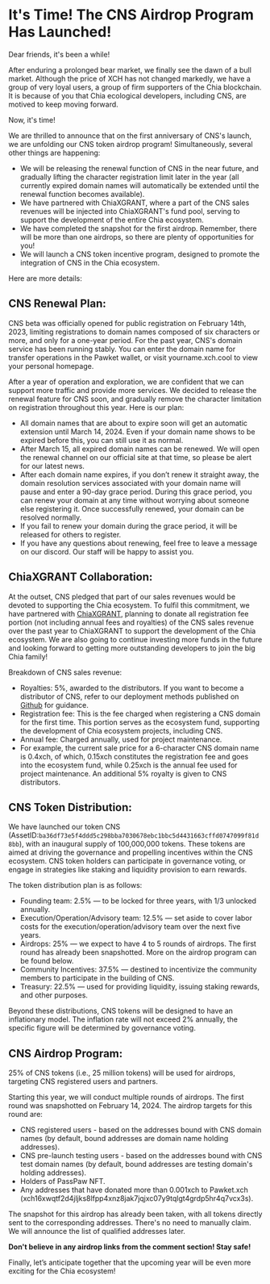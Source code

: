 # It's Time! The CNS Airdrop Program Has Launched!
Dear friends, it's been a while!

After enduring a prolonged bear market, we finally see the dawn of a bull market. Although the price of XCH has not changed markedly, we have a group of very loyal users, a group of firm supporters of the Chia blockchain. It is because of you that Chia ecological developers, including CNS, are motived to keep moving forward.

Now, it's time!

We are thrilled to announce that on the first anniversary of CNS's launch, we are unfolding our CNS token airdrop program! Simultaneously, several other things are happening:

- We will be releasing the renewal function of CNS in the near future, and gradually lifting the character registration limit later in the year (all currently expired domain names will automatically be extended until the renewal function becomes available).
- We have partnered with ChiaXGRANT, where a part of the CNS sales revenues will be injected into ChiaXGRANT's fund pool, serving to support the development of the entire Chia ecosystem.
- We have completed the snapshot for the first airdrop. Remember, there will be more than one airdrops, so there are plenty of opportunities for you!
- We will launch a CNS token incentive program, designed to promote the integration of CNS in the Chia ecosystem.

Here are more details:

## CNS Renewal Plan:
CNS beta was officially opened for public registration on February 14th, 2023, limiting registrations to domain names composed of six characters or more, and only for a one-year period. For the past year, CNS's domain service has been running stably. You can enter the domain name for transfer operations in the Pawket wallet, or visit yourname.xch.cool to view your personal homepage.

After a year of operation and exploration, we are confident that we can support more traffic and provide more services. We decided to release the renewal feature for CNS soon, and gradually remove the character limitation on registration throughout this year. Here is our plan:

- All domain names that are about to expire soon will get an automatic extension until March 14, 2024. Even if your domain name shows to be expired before this, you can still use it as normal.
- After March 15, all expired domain names can be renewed. We will open the renewal channel on our official site at that time, so please be alert for our latest news.
- After each domain name expires, if you don’t renew it straight away, the domain resolution services associated with your domain name will pause and enter a 90-day grace period. During this grace period, you can renew your domain at any time without worrying about someone else registering it. Once successfully renewed, your domain can be resolved normally.
- If you fail to renew your domain during the grace period, it will be released for others to register.
- If you have any questions about renewing, feel free to leave a message on our discord. Our staff will be happy to assist you.

## ChiaXGRANT Collaboration:
At the outset, CNS pledged that part of our sales revenues would be devoted to supporting the Chia ecosystem. To fulfil this commitment, we have partnered with [ChiaXGRANT](https://twitter.com/CHIAXGRANT), planning to donate all registration fee portion (not including annual fees and royalties) of the CNS sales revenue over the past year to ChiaXGRANT to support the development of the Chia ecosystem. We are also going to continue investing more funds in the future and looking forward to getting more outstanding developers to join the big Chia family!

Breakdown of CNS sales revenue:
- Royalties: 5%, awarded to the distributors. If you want to become a distributor of CNS, refer to our deployment methods published on [Github](https://github.com/SutuLabs/ChiaNameServiceRegistrar) for guidance.
- Registration fee: This is the fee charged when registering a CNS domain for the first time. This portion serves as the ecosystem fund, supporting the development of Chia ecosystem projects, including CNS.
- Annual fee: Charged annually, used for project maintenance.
- For example, the current sale price for a 6-character CNS domain name is 0.4xch, of which, 0.15xch constitutes the registration fee and goes into the ecosystem fund, while 0.25xch is the annual fee used for project maintenance. An additional 5% royalty is given to CNS distributors.


## CNS Token Distribution:
We have launched our token CNS (AssetID:`ba36df73e5f4ddd5c298bba7030678ebc1bbc5d4431663cffd0747099f81d8bb`), with an inaugural supply of 100,000,000 tokens. These tokens are aimed at driving the governance and propelling incentives within the CNS ecosystem. CNS token holders can participate in governance voting, or engage in strategies like staking and liquidity provision to earn rewards.

The token distribution plan is as follows:

- Founding team: 2.5% — to be locked for three years, with 1/3 unlocked annually.
- Execution/Operation/Advisory team: 12.5% — set aside to cover labor costs for the execution/operation/advisory team over the next five years.
- Airdrops: 25% — we expect to have 4 to 5 rounds of airdrops. The first round has already been snapshotted. More on the airdrop program can be found below.
- Community Incentives: 37.5% — destined to incentivize the community members to participate in the building of CNS.
- Treasury: 22.5% — used for providing liquidity, issuing staking rewards, and other purposes.

Beyond these distributions, CNS tokens will be designed to have an inflationary model. The inflation rate will not exceed 2% annually, the specific figure will be determined by governance voting.

## CNS Airdrop Program:
25% of CNS tokens (i.e., 25 million tokens) will be used for airdrops, targeting CNS registered users and partners.

Starting this year, we will conduct multiple rounds of airdrops. The first round was snapshotted on February 14, 2024. The airdrop targets for this round are:

- CNS registered users - based on the addresses bound with CNS domain names (by default, bound addresses are domain name holding addresses).
- CNS pre-launch testing users - based on the addresses bound with CNS test domain names (by default, bound addresses are testing domain's holding addresses).
- Holders of PassPaw NFT.
- Any addresses that have donated more than 0.001xch to Pawket.xch (xch16xwqtf2d4jljks8lfpp4xnz8jak7jqjxc07y9tqlgt4grdp5hr4q7vcx3s).

The snapshot for this airdrop has already been taken, with all tokens directly sent to the corresponding addresses. There's no need to manually claim. We will announce the list of qualified addresses later.

**Don't believe in any airdrop links from the comment section! Stay safe!**

Finally, let’s anticipate together that the upcoming year will be even more exciting for the Chia ecosystem!

